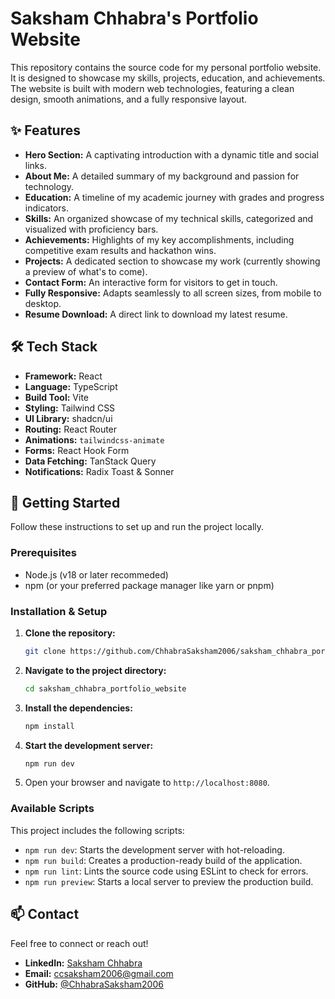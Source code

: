 # Saksham Chhabra's Portfolio Website

This repository contains the source code for my personal portfolio website. It is designed to showcase my skills, projects, education, and achievements. The website is built with modern web technologies, featuring a clean design, smooth animations, and a fully responsive layout.

## ✨ Features

- **Hero Section:** A captivating introduction with a dynamic title and social links.
- **About Me:** A detailed summary of my background and passion for technology.
- **Education:** A timeline of my academic journey with grades and progress indicators.
- **Skills:** An organized showcase of my technical skills, categorized and visualized with proficiency bars.
- **Achievements:** Highlights of my key accomplishments, including competitive exam results and hackathon wins.
- **Projects:** A dedicated section to showcase my work (currently showing a preview of what's to come).
- **Contact Form:** An interactive form for visitors to get in touch.
- **Fully Responsive:** Adapts seamlessly to all screen sizes, from mobile to desktop.
- **Resume Download:** A direct link to download my latest resume.

## 🛠️ Tech Stack

- **Framework:** React
- **Language:** TypeScript
- **Build Tool:** Vite
- **Styling:** Tailwind CSS
- **UI Library:** shadcn/ui
- **Routing:** React Router
- **Animations:** `tailwindcss-animate`
- **Forms:** React Hook Form
- **Data Fetching:** TanStack Query
- **Notifications:** Radix Toast & Sonner

## 🚀 Getting Started

Follow these instructions to set up and run the project locally.

### Prerequisites

- Node.js (v18 or later recommeded)
- npm (or your preferred package manager like yarn or pnpm)

### Installation & Setup

1.  **Clone the repository:**
    ```bash
    git clone https://github.com/ChhabraSaksham2006/saksham_chhabra_portfolio_website.git
    ```

2.  **Navigate to the project directory:**
    ```bash
    cd saksham_chhabra_portfolio_website
    ```

3.  **Install the dependencies:**
    ```bash
    npm install
    ```

4.  **Start the development server:**
    ```bash
    npm run dev
    ```

5.  Open your browser and navigate to `http://localhost:8080`.

### Available Scripts

This project includes the following scripts:

- `npm run dev`: Starts the development server with hot-reloading.
- `npm run build`: Creates a production-ready build of the application.
- `npm run lint`: Lints the source code using ESLint to check for errors.
- `npm run preview`: Starts a local server to preview the production build.

## 📫 Contact

Feel free to connect or reach out!

- **LinkedIn:** [Saksham Chhabra](https://www.linkedin.com/in/saksham-chhabra-342ba82b9/)
- **Email:** <ccsaksham2006@gmail.com>
- **GitHub:** [@ChhabraSaksham2006](https://github.com/ChhabraSaksham2006)
